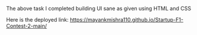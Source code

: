The above task I completed building UI sane as given using HTML and CSS

Here is the deployed link: https://mayankmishra110.github.io/Startup-F1-Contest-2-main/
